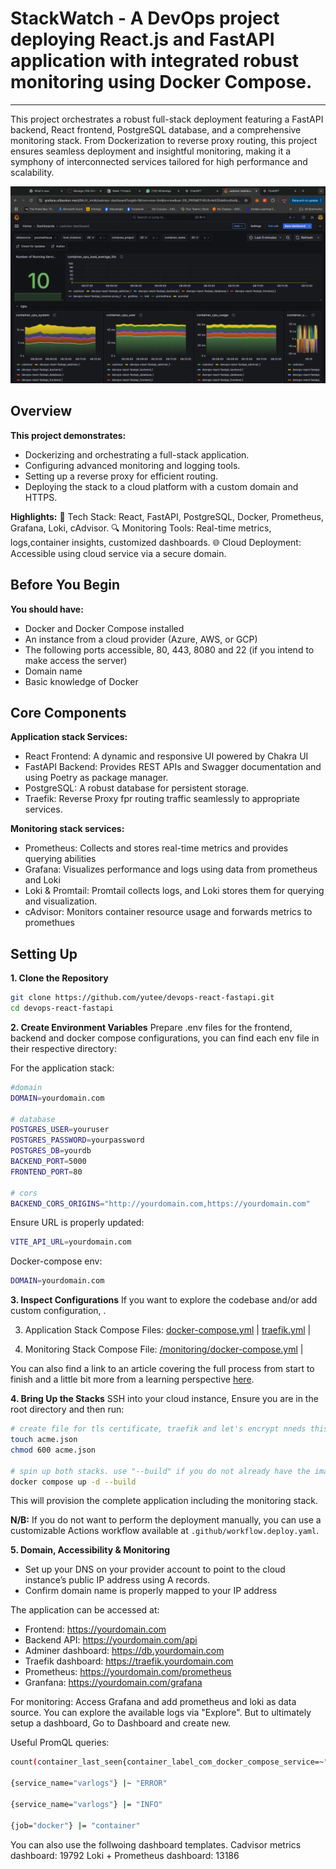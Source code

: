 # StackWatch - A DevOps project deploying React.js and FastAPI application with integrated robust monitoring using Docker Compose.

---

This project orchestrates a robust full-stack deployment featuring a FastAPI backend, React frontend, PostgreSQL database, and a comprehensive monitoring stack. From Dockerization to reverse proxy routing, this project ensures seamless deployment and insightful monitoring, making it a symphony of interconnected services tailored for high performance and scalability.

![Grafana Dashboard for Cadvisor Data](./00-images/metrics-cadvisor-main.png)

## Overview
__This project demonstrates:__
- Dockerizing and orchestrating a full-stack application.
- Configuring advanced monitoring and logging tools.
- Setting up a reverse proxy for efficient routing.
- Deploying the stack to a cloud platform with a custom domain and HTTPS.

__Highlights:__
🚀 Tech Stack: React, FastAPI, PostgreSQL, Docker, Prometheus, Grafana, Loki, cAdvisor.
🔍 Monitoring Tools: Real-time metrics, logs,container insights, customized dashboards.
🌐 Cloud Deployment: Accessible using cloud service via a secure domain.

## Before You Begin
__You should have:__
- Docker and Docker Compose installed
- An instance from a cloud provider (Azure, AWS, or GCP)
- The following ports accessible, 80, 443, 8080 and 22 (if you intend to make access the server) 
- Domain name
- Basic knowledge of Docker

## Core Components
__Application stack Services:__
- React Frontend: A dynamic and responsive UI powered by Chakra UI
- FastAPI Backend: Provides REST APIs and Swagger documentation and using Poetry as package manager.
- PostgreSQL: A robust database for persistent storage.
- Traefik: Reverse Proxy fpr routing traffic seamlessly to appropriate services.

__Monitoring stack services:__
- Prometheus: Collects and stores real-time metrics and provides querying abilities
- Grafana: Visualizes performance and logs using data from prometheus and Loki
- Loki & Promtail: Promtail collects logs, and Loki stores them for querying and visualization.
- cAdvisor: Monitors container resource usage and forwards metrics to promethues

## Setting Up
__1. Clone the Repository__
```bash
git clone https://github.com/yutee/devops-react-fastapi.git  
cd devops-react-fastapi
```

__2. Create Environment Variables__
Prepare .env files for the frontend, backend and docker compose configurations, you can find each env file in their respective directory:

For the application stack:
```bash
#domain
DOMAIN=yourdomain.com

# database
POSTGRES_USER=youruser  
POSTGRES_PASSWORD=yourpassword  
POSTGRES_DB=yourdb  
BACKEND_PORT=5000  
FRONTEND_PORT=80 

# cors
BACKEND_CORS_ORIGINS="http://yourdomain.com,https://yourdomain.com"
```

Ensure URL is properly updated:
```bash
VITE_API_URL=yourdomain.com
```

Docker-compose env:
```bash
DOMAIN=yourdomain.com
```

__3. Inspect Configurations__
If you want to explore the codebase and/or add custom configuration, .

3. Application Stack Compose
Files: [docker-compose.yml](docker-compose.yml) | [traefik.yml](./traefik.yml) | 

4. Monitoring Stack Compose
File: [/monitoring/docker-compose.yml](/monitoring/docker-compose.yml) |

You can also find a link to an article covering the full process from start to finish and a little bit more from a learning perspective [here](https://dev.to/yutee_okon/from-chaos-to-clarity-deploying-react-and-fastapi-app-with-monitoring-1m6g-temp-slug-3047830?preview=a96ae8f62a1f54be27522937b33e7457f7d3ca2f5930c8135404e6e843f99c7c6643cebb9010f9b1531cad06378b43802cb6aa1a7743f172208c18a9).

__4. Bring Up the Stacks__
SSH into your cloud instance, Ensure you are in the root directory and then run:
```bash
# create file for tls certificate, traefik and let's encrypt nneds this
touch acme.json
chmod 600 acme.json

# spin up both stacks. use "--build" if you do not already have the images
docker compose up -d --build
```
This will provision the complete application including the monitoring stack.

__N/B:__ If you do not want to perform the deployment manually, you can use a customizable Actions workflow available at `.github/workflow.deploy.yaml`.

__5. Domain, Accessibility & Monitoring__
- Set up your DNS on your provider account to point to the cloud instance’s public IP address using A records.
- Confirm domain name is properly mapped to your IP address

The application can be accessed at: 
- Frontend: https://yourdomain.com
- Backend API: https://yourdomain.com/api
- Adminer dashboard: https://db.yourdomain.com
- Traefik dashboard: https://traefik.yourdomain.com
- Prometheus: https://yourdomain.com/prometheus
- Granfana: https://yourdomain.com/grafana

For monitoring:
Access Grafana and add prometheus and loki as data source. You can explore the available logs via "Explore". But to ultimately setup a dashboard, Go to Dashboard and create new.

Useful PromQL queries:
```bash
count(container_last_seen{container_label_com_docker_compose_service=~".+"})

{service_name="varlogs"} |~ "ERROR"

{service_name="varlogs"} |= "INFO"

{job="docker"} |= "container"
```

You can also use the follwoing dashboard templates.
Cadvisor metrics dashboard: 19792
Loki + Prometheus dashboard: 13186